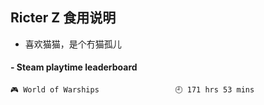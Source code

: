 ## Ricter Z 食用说明
- 喜欢猫猫，是个冇猫孤儿

<!-- steam-box start -->
#### - Steam playtime leaderboard
```text
🎮 World of Warships                 🕘 171 hrs 53 mins
```
<!-- Powered by https://github.com/YouEclipse/steam-box . -->
<!-- steam-box end -->
